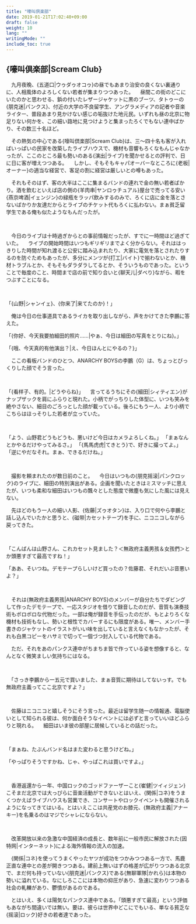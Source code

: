 ```yaml
---
title: "嚎叫倶楽部"
date: 2019-01-21T17:02:40+09:00
draft: false
weight: 10
lang: ""
writingMode: ""
include_toc: true
---
```

## {嚎叫倶楽部|Scream Club}

　九月夜晚、{五道口|ウゥダゥオコゥ}の昼でもあまり治安の良くない裏通りに、人相風体のよろしくない若者が集まりつつあった。
　昼間この街のどこにいたのかと思わせる、鋲の付いたレザージャケットに黒のブーツ、タトゥーの{朋克迷|パンクス}、付近の大学の不良留学生、アングラメディアの記者や音楽ライター、普段あまり見かけない感じの垢抜けた地元民。いずれも昼の北京に物足りない何かを、この細い路地に見つけようと集まったろくでもない連中ばかり、その数三十名ほど。


　その熱気の中心である{嚎叫倶楽部|Scream Club}は、三〜四十名も客が入ればいっぱいの民家を改築したライブハウスで、機材も音響もろくなもんじゃなかったが、ここのところ最も勢いのある{演出|ライブ}を聞かせるとの評判で、日に日に客が増えつつある。
　しかし、そもそもキャパオーバーなところに{老板|オーナー}の適当な経営で、客足の割に経営は厳しいとの噂もあった。

　それもそのはず、客の大半はここに集まるバンドの連れで金の無い若者ばかり。酒を飲むといえば店の側の{羊肉串|ヤンロゥチュアル}屋台で売ってる安い{燕京啤酒|イェンジン}の緑瓶をラッパ飲みするのみで、ろくに店に金を落とさないばかりか友達だからとライブのチケット代もろくに払わない。まぁ貧乏留学生である俺も似たようなもんだったが。

<p><br /></p>

　今日のライブは十時過ぎからとの事前情報だったが、すでに一時間ほど過ぎていた。
　ライブの開始時間はいつもギリギリまでよく分からない。それははっきりした時間が知れ渡ると公安に踏み込まれたり、大家に電気を落とされたりするのを防ぐためもあったが、多分にメンツが{打工|バイト}で揃わないとか、機材トラブルとか、そもそもダラダラしてるとか、そういうものであった。ということで毎度のこと、時間まで店の前で知り合いと{聊天儿|ダベり}ながら、暇をつぶすことになる。

<p><br /></p>

「{山野|シャンイェ}、{你来了|来てたのか}！」

　俺は今日の仕事道具であるライカを取り出しながら、声をかけてきた李鵬に答えた。

「{你好、今天我要拍細田的照片……|やぁ、今日は細田の写真をとりにね}。」

「{哦、今天真的有他演出？|え、今日ほんとにやるの？}」

　ここの看板バンドのひとつ、ANARCHY BOYSの李鵬（G）は、ちょっとびっくりした顔でそう言った。

<p><br /></p>

「{看样子、有的。|どうやらね}」
　言ってるうちにその{細田|シィティエン}がナップザックを肩にふらりと現れた。小柄でがっちりした体型に、いつも笑みを絶やさない、細目のごろっとした顔が載っている。後ろにもう一人、より小柄でこちらはほっそりした若者が立っていた。

<p><br /></p>

「よう、山野君どうもどうも、悪いけど今日はカメラよろしくね。」
「まぁなんとかやるだけやってみるさ。」
「{馬馬虎虎|てきとう}で、好きに撮ってよ。」
「逆にやだなそれ。まぁ、できるだけね。」

<p><br /></p>

　撮影を頼まれたのが数日前のこと。
　今日はいつもの{朋克摇滚|パンクロック}のライブに、細田の特別演出がある。企画を聞いたときはミスマッチに思えたが、いつも柔和な細田はいつもの飄々とした態度で微塵も気にした風には見えない。

　先ほどのもう一人の細い人影、{佐藤|ズゥオタン}は、入り口で何やら李鵬と話し込んでいたかと思うと、{磁带|カセットテープ}を手に、ニコニコしながら戻ってきた。

<p><br /></p>

「こんばんは山野さん、これカセット見ました？＜無政府主義男孩＆女孩們＞とか頭悪すぎて最高ですね！」

「ああ、そいつね。デモテープらしいけど買ったの？佐藤君、それだいぶ音悪いよ？」

<p><br /></p>

　それは{無政府主義男孩|ANARCHY BOYS}のメンバーが自分たちでダビングして作ったデモテープで、一応スタジオを借りて録音したのだが、音質も演奏技術もボロボロな代物だった。一部は俺が録音を手伝ったのだが、もとよりろくな機材も技術もなし、勢いと根性でカバーするにも限度がある。唯一、メンバー手書きのジャケットのイラストがいい味を出していると言えなくもなかったが、それも白黒コピーをハサミで切って一個づつ封入している代物である。

　ただ、それをあのパンクス連中がちまちま皆で作っている姿を想像すると、なんとなく微笑ましい気持ちにはなる。

<p><br /></p>

　「さっき李鵬から一五元で買いました、まぁ音質に期待はしてないっす。でも無政府主義ってここ北京ですよ？」

<p><br /></p>

　佐藤はニコニコと嬉しそうにそう言った。最近は留学生随一の情報通、電脳使いとして知られる彼は、何か面白そうなイベントには必ずと言っていいほどふらりと現れる。
　細田はいま彼の部屋に居候しているとの話だった。

<p><br /></p>

「まぁね、たぶんバンド名はまた変わると思うけどね。」

「やっぱりそうですかね、じゃ、やっぱこれは買いですよ。」

<p><br /></p>

　香港返還から一年、中国ロックのゴッドファーザーこと{崔健|ツイィジェン}こそまだ北京では大っぴらに音楽活動ができないとはいえ、{関係|コネ}をうまくつかえばライブハウスも営業でき、コンサートやロックイベントも開催されるようになってきてはいる。とはいえここは共産党のお膝元、{無政府主義|アナーキー}を名乗るのはマジでシャレにならない。

<p><br /></p>

　改革開放以来の急激な中国経済の成長と、数年前に一般市民に解放された{因特网|インターネット}による海外情報の流入の加速。

　{関係|コネ}を使ってうまくやったヤツが成功をつかみつつある一方で、馬鹿正直な連中との差が開きつつある。建前上無いはずの格差が広がりつつある北京で、まだ何も持っていない{朋克迷|パンクス}である{無聊軍隊|かれら}は本物の勢いに溢れている。なにしろここには本物の抑圧があり、急速に変わりつつある社会の軋轢があり、鬱憤があるのである。

　とはいえ、多くは陽気なパンクス連中である。「頭悪すぎて最高」という評価もあながち間違いでは無い。要は、彼らは世界中どこにでもいる、単なる貧乏な{摇滚|ロック}好きの若者達であった。
